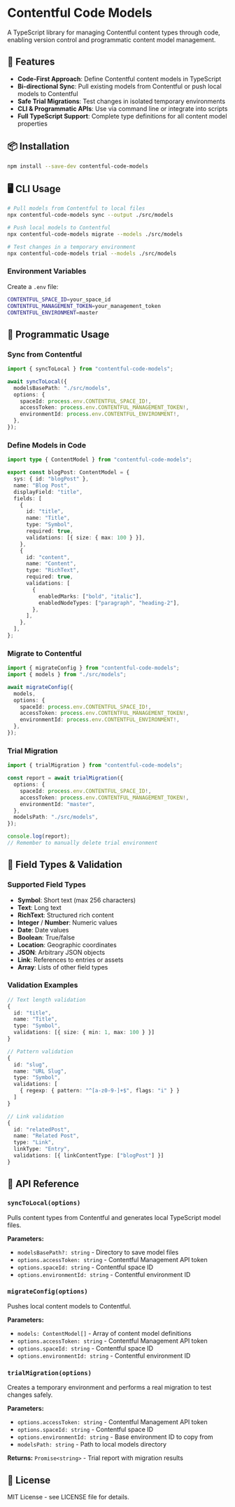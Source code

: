# Contentful Code Models

A TypeScript library for managing Contentful content types through code, enabling version control and programmatic content model management.

## 🚀 Features

- **Code-First Approach**: Define Contentful content models in TypeScript
- **Bi-directional Sync**: Pull existing models from Contentful or push local models to Contentful
- **Safe Trial Migrations**: Test changes in isolated temporary environments
- **CLI & Programmatic APIs**: Use via command line or integrate into scripts
- **Full TypeScript Support**: Complete type definitions for all content model properties

## 📦 Installation

```bash
npm install --save-dev contentful-code-models
```

## 🖥️ CLI Usage

```bash
# Pull models from Contentful to local files
npx contentful-code-models sync --output ./src/models

# Push local models to Contentful
npx contentful-code-models migrate --models ./src/models

# Test changes in a temporary environment
npx contentful-code-models trial --models ./src/models
```

### Environment Variables

Create a `.env` file:

```bash
CONTENTFUL_SPACE_ID=your_space_id
CONTENTFUL_MANAGEMENT_TOKEN=your_management_token
CONTENTFUL_ENVIRONMENT=master
```

## 📖 Programmatic Usage

### Sync from Contentful

```typescript
import { syncToLocal } from "contentful-code-models";

await syncToLocal({
  modelsBasePath: "./src/models",
  options: {
    spaceId: process.env.CONTENTFUL_SPACE_ID!,
    accessToken: process.env.CONTENTFUL_MANAGEMENT_TOKEN!,
    environmentId: process.env.CONTENTFUL_ENVIRONMENT!,
  },
});
```

### Define Models in Code

```typescript
import type { ContentModel } from "contentful-code-models";

export const blogPost: ContentModel = {
  sys: { id: "blogPost" },
  name: "Blog Post",
  displayField: "title",
  fields: [
    {
      id: "title",
      name: "Title",
      type: "Symbol",
      required: true,
      validations: [{ size: { max: 100 } }],
    },
    {
      id: "content",
      name: "Content",
      type: "RichText",
      required: true,
      validations: [
        {
          enabledMarks: ["bold", "italic"],
          enabledNodeTypes: ["paragraph", "heading-2"],
        },
      ],
    },
  ],
};
```

### Migrate to Contentful

```typescript
import { migrateConfig } from "contentful-code-models";
import { models } from "./src/models";

await migrateConfig({
  models,
  options: {
    spaceId: process.env.CONTENTFUL_SPACE_ID!,
    accessToken: process.env.CONTENTFUL_MANAGEMENT_TOKEN!,
    environmentId: process.env.CONTENTFUL_ENVIRONMENT!,
  },
});
```

### Trial Migration

```typescript
import { trialMigration } from "contentful-code-models";

const report = await trialMigration({
  options: {
    spaceId: process.env.CONTENTFUL_SPACE_ID!,
    accessToken: process.env.CONTENTFUL_MANAGEMENT_TOKEN!,
    environmentId: "master",
  },
  modelsPath: "./src/models",
});

console.log(report);
// Remember to manually delete trial environment
```

## 🔧 Field Types & Validation

### Supported Field Types

- **Symbol**: Short text (max 256 characters)
- **Text**: Long text
- **RichText**: Structured rich content
- **Integer** / **Number**: Numeric values
- **Date**: Date values
- **Boolean**: True/false
- **Location**: Geographic coordinates
- **JSON**: Arbitrary JSON objects
- **Link**: References to entries or assets
- **Array**: Lists of other field types

### Validation Examples

```typescript
// Text length validation
{
  id: "title",
  name: "Title",
  type: "Symbol",
  validations: [{ size: { min: 1, max: 100 } }]
}

// Pattern validation
{
  id: "slug",
  name: "URL Slug",
  type: "Symbol",
  validations: [
    { regexp: { pattern: "^[a-z0-9-]+$", flags: "i" } }
  ]
}

// Link validation
{
  id: "relatedPost",
  name: "Related Post",
  type: "Link",
  linkType: "Entry",
  validations: [{ linkContentType: ["blogPost"] }]
}
```

## 🔧 API Reference

### `syncToLocal(options)`

Pulls content types from Contentful and generates local TypeScript model files.

**Parameters:**

- `modelsBasePath?: string` - Directory to save model files
- `options.accessToken: string` - Contentful Management API token
- `options.spaceId: string` - Contentful space ID
- `options.environmentId: string` - Contentful environment ID

### `migrateConfig(options)`

Pushes local content models to Contentful.

**Parameters:**

- `models: ContentModel[]` - Array of content model definitions
- `options.accessToken: string` - Contentful Management API token
- `options.spaceId: string` - Contentful space ID
- `options.environmentId: string` - Contentful environment ID

### `trialMigration(options)`

Creates a temporary environment and performs a real migration to test changes safely.

**Parameters:**

- `options.accessToken: string` - Contentful Management API token
- `options.spaceId: string` - Contentful space ID
- `options.environmentId: string` - Base environment ID to copy from
- `modelsPath: string` - Path to local models directory

**Returns:** `Promise<string>` - Trial report with migration results

## 📄 License

MIT License - see LICENSE file for details.
